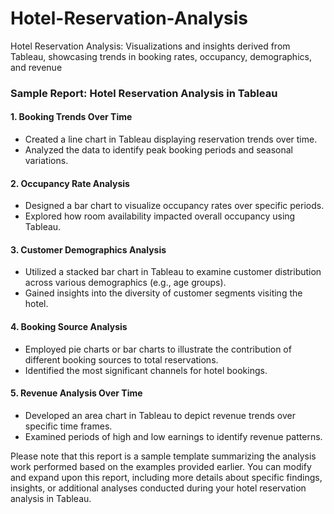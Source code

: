 # Hotel-Reservation-Analysis
Hotel Reservation Analysis: Visualizations and insights derived from Tableau, showcasing trends in booking rates, occupancy, demographics, and revenue

### Sample Report: Hotel Reservation Analysis in Tableau

#### 1. Booking Trends Over Time
- Created a line chart in Tableau displaying reservation trends over time.
- Analyzed the data to identify peak booking periods and seasonal variations.

#### 2. Occupancy Rate Analysis
- Designed a bar chart to visualize occupancy rates over specific periods.
- Explored how room availability impacted overall occupancy using Tableau.

#### 3. Customer Demographics Analysis
- Utilized a stacked bar chart in Tableau to examine customer distribution across various demographics (e.g., age groups).
- Gained insights into the diversity of customer segments visiting the hotel.

#### 4. Booking Source Analysis
- Employed pie charts or bar charts to illustrate the contribution of different booking sources to total reservations.
- Identified the most significant channels for hotel bookings.

#### 5. Revenue Analysis Over Time
- Developed an area chart in Tableau to depict revenue trends over specific time frames.
- Examined periods of high and low earnings to identify revenue patterns.

Please note that this report is a sample template summarizing the analysis work performed based on the examples provided earlier. You can modify and expand upon this report, including more details about specific findings, insights, or additional analyses conducted during your hotel reservation analysis in Tableau.

